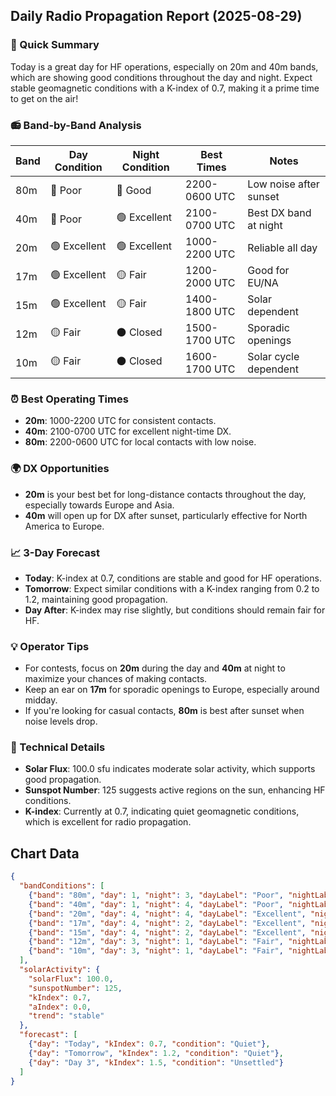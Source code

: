 ## Daily Radio Propagation Report (2025-08-29)

### 🎯 Quick Summary
Today is a great day for HF operations, especially on 20m and 40m bands, which are showing good conditions throughout the day and night. Expect stable geomagnetic conditions with a K-index of 0.7, making it a prime time to get on the air!

### 📻 Band-by-Band Analysis

| Band | Day Condition | Night Condition | Best Times | Notes |
|------|---------------|-----------------|------------|-------|
| 80m  | 🔴 Poor       | 🔵 Good         | 2200-0600 UTC | Low noise after sunset |
| 40m  | 🔴 Poor       | 🟢 Excellent     | 2100-0700 UTC | Best DX band at night |
| 20m  | 🟢 Excellent   | 🟢 Excellent     | 1000-2200 UTC | Reliable all day |
| 17m  | 🟢 Excellent   | 🟡 Fair         | 1200-2000 UTC | Good for EU/NA |
| 15m  | 🟢 Excellent   | 🟡 Fair         | 1400-1800 UTC | Solar dependent |
| 12m  | 🟡 Fair       | ⚫ Closed        | 1500-1700 UTC | Sporadic openings |
| 10m  | 🟡 Fair       | ⚫ Closed        | 1600-1700 UTC | Solar cycle dependent |

### ⏰ Best Operating Times
- **20m**: 1000-2200 UTC for consistent contacts.
- **40m**: 2100-0700 UTC for excellent night-time DX.
- **80m**: 2200-0600 UTC for local contacts with low noise.

### 🌍 DX Opportunities
- **20m** is your best bet for long-distance contacts throughout the day, especially towards Europe and Asia.
- **40m** will open up for DX after sunset, particularly effective for North America to Europe.

### 📈 3-Day Forecast
- **Today**: K-index at 0.7, conditions are stable and good for HF operations.
- **Tomorrow**: Expect similar conditions with a K-index ranging from 0.2 to 1.2, maintaining good propagation.
- **Day After**: K-index may rise slightly, but conditions should remain fair for HF.

### 💡 Operator Tips
- For contests, focus on **20m** during the day and **40m** at night to maximize your chances of making contacts.
- Keep an ear on **17m** for sporadic openings to Europe, especially around midday.
- If you're looking for casual contacts, **80m** is best after sunset when noise levels drop.

### 🔬 Technical Details
- **Solar Flux**: 100.0 sfu indicates moderate solar activity, which supports good propagation.
- **Sunspot Number**: 125 suggests active regions on the sun, enhancing HF conditions.
- **K-index**: Currently at 0.7, indicating quiet geomagnetic conditions, which is excellent for radio propagation.

## Chart Data
```json
{
  "bandConditions": [
    {"band": "80m", "day": 1, "night": 3, "dayLabel": "Poor", "nightLabel": "Good"},
    {"band": "40m", "day": 1, "night": 4, "dayLabel": "Poor", "nightLabel": "Excellent"},
    {"band": "20m", "day": 4, "night": 4, "dayLabel": "Excellent", "nightLabel": "Excellent"},
    {"band": "17m", "day": 4, "night": 2, "dayLabel": "Excellent", "nightLabel": "Fair"},
    {"band": "15m", "day": 4, "night": 2, "dayLabel": "Excellent", "nightLabel": "Fair"},
    {"band": "12m", "day": 3, "night": 1, "dayLabel": "Fair", "nightLabel": "Closed"},
    {"band": "10m", "day": 3, "night": 1, "dayLabel": "Fair", "nightLabel": "Closed"}
  ],
  "solarActivity": {
    "solarFlux": 100.0,
    "sunspotNumber": 125,
    "kIndex": 0.7,
    "aIndex": 0.0,
    "trend": "stable"
  },
  "forecast": [
    {"day": "Today", "kIndex": 0.7, "condition": "Quiet"},
    {"day": "Tomorrow", "kIndex": 1.2, "condition": "Quiet"},
    {"day": "Day 3", "kIndex": 1.5, "condition": "Unsettled"}
  ]
}
```